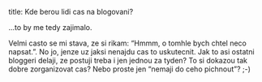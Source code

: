 title: Kde berou lidi cas na blogovani?

...to by me tedy zajimalo.

Velmi casto se mi stava, ze si rikam: “Hmmm, o tomhle bych chtel neco napsat.”. No jo, jenze uz jaksi nenajdu cas to uskutecnit. Jak to asi ostatni bloggeri delaji, ze postuji treba i jen jednou za tyden? To si dokazou tak dobre zorganizovat cas? Nebo proste jen “nemaji do ceho pichnout”? ;-)
